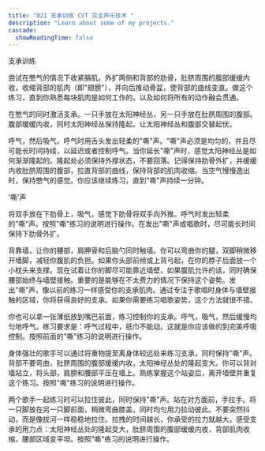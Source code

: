 ```yaml
---
title: "021 支承训练 CVT 完全声乐技术 "
description: "Learn about some of my projects."
cascade:
  showReadingTime: false
---
```

支承训练

尝试在憋气的情况下收紧膈肌。外扩两侧和背部的肋骨，肚脐周围的腹部缓缓内收，收缩背部的肌肉（即"翅膀"），并向后推动骨盆，使背部的曲线变直。做这个练习，直到你熟悉每块肌肉是如何工作的，以及如何将所有的动作融会贯通。



在憋气的同时激活支承。一只手放在太阳神经丛，另一只手放在肚脐周围的腹部。腹部缓缓内收，同时太阳神经丛保持隆起。让太阳神经丛和腹部交替起伏。



呼气，然后吸气。呼气时用舌头发出轻柔的"嘶"声。"嘶"声必须是均匀的，并且尽可能长时间持续，以延迟或者控制呼气。当你延长"嘶"声时，感觉太阳神经丛是如何渐渐隆起的。隆起处必须保持外撑状态，不要回落。记得保持肋骨外扩，并缓缓内收肚脐周围的腹部，拉直背部的曲线，保持背部的肌肉收缩。当空气慢慢逸出时，保持憋气的感觉。你应该继续练习，直到"嘶"声持续一分钟。


'嘶'声




将双手放在下肋骨上，吸气，感觉下肋骨将双手向外推。呼气时发出轻柔的"嘶"声。按照"嘶"练习的说明进行操作。在发出"嘶"声或唱歌时，尽可能长时间保持下肋骨外扩。



背靠墙，让你的腰部，肩胛骨和后脑勺同时触墙。你可以弯曲你的腿，双脚稍微移开墙脚，减轻你腹肌的负担。如果你头部前倾或上背弓起，在你的脖子后面放一个小枕头来支撑。现在试着让你的脚尽可能靠近墙壁，如果腹肌允许的话，同时确保腰部始终与墙壁接触。重要的是能够在不太费力的情况下保持这个姿势。发出"嘶"声，像以前的练习一样感受你的支承肌肉。通过专注于歌唱时身体与墙壁接触的区域，你将获得良好的支承。如果你需要练习唱歌姿势，这个方法就很不错。



你也可以拿一张薄纸放到嘴巴前面，练习控制你的支承。呼气，吸气，然后缓慢均匀地呼气。练习要求是：呼气过程中，纸巾不能动。这就是你应该做的到完美呼吸控制。按照前面的"嘶"练习的说明进行操作。

身体强壮的歌手可以通过将重物提至离身体较远处来练习支承，同时保持"嘶"声。背部不要弯曲，肚脐周围的腹部缓缓内收，太阳神经丛处的隆起变大。你可以背对墙站立，将头部，肩膀和腰部平压在墙上。熟练掌握这个站姿后，离开墙壁并重复这个练习。按照"嘶"练习的说明进行操作。





两个歌手一起练习时可以拉住彼此，同时保持"嘶"声。站在对方面前，手拉手。将一只脚放在另一只脚前面，稍微弯曲膝盖，同时均匀用力拉动彼此。不要突然抖动，而是像拔河一样稳稳地拉住。拉拽的时间越长，你承受的拉力就越大。感受支承的用力点：太阳神经丛处的隆起变大，肚脐周围的腹部缓缓内收，背部肌肉收缩，腰部区域变平坦。按照"嘶"练习的说明进行操作。